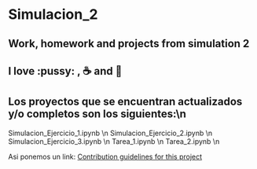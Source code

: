 # Simulacion_2
## Work, homework and projects from simulation 2 

## I love :pussy: , :coffee: and :pizza:

## Los proyectos que se encuentran actualizados y/o completos son los siguientes:\n
  Simulacion_Ejercicio_1.ipynb \n
  Simulacion_Ejercicio_2.ipynb \n
  Simulacion_Ejercicio_3.ipynb \n
  Tarea_1.ipynb \n
  Tarea_2.ipynb \n

Asi ponemos un link: [Contribution guidelines for this project](docs/CONTRIBUTING.md)
